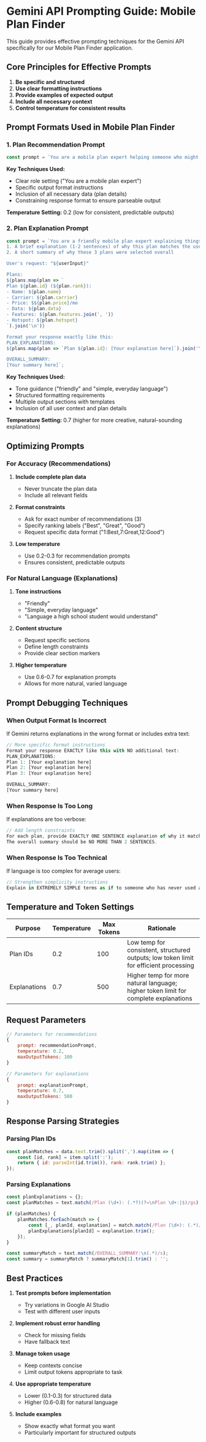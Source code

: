 # Gemini API Prompting Guide: Mobile Plan Finder

This guide provides effective prompting techniques for the Gemini API specifically for our Mobile Plan Finder application.

## Core Principles for Effective Prompts

1. **Be specific and structured**
2. **Use clear formatting instructions**
3. **Provide examples of expected output**
4. **Include all necessary context**
5. **Control temperature for consistent results**

## Prompt Formats Used in Mobile Plan Finder

### 1. Plan Recommendation Prompt

```javascript
const prompt = `You are a mobile plan expert helping someone who might not be familiar with technical terms. Based on this request: "${userInput}", recommend exactly 3 plan IDs from this list that best match the user's needs. Rank them as "Best", "Great", and "Good". Return ONLY the 3 plan IDs as comma-separated numbers with their rank (example: "1:Best,7:Great,12:Good"). Plans: ${JSON.stringify(MOBILE_PLANS)}`;
```

**Key Techniques Used:**
- Clear role setting ("You are a mobile plan expert")
- Specific output format instructions
- Inclusion of all necessary data (plan details)
- Constraining response format to ensure parseable output

**Temperature Setting:** 0.2 (low for consistent, predictable outputs)

### 2. Plan Explanation Prompt

```javascript
const prompt = `You are a friendly mobile plan expert explaining things to someone who might not be familiar with technical terms. Use simple, everyday language that a high school student would understand. For each of these plans, provide:
1. A brief explanation (1-2 sentences) of why this plan matches the user's needs
2. A short summary of why these 3 plans were selected overall

User's request: "${userInput}"

Plans:
${plans.map(plan => `
Plan ${plan.id} (${plan.rank}):
- Name: ${plan.name}
- Carrier: ${plan.carrier}
- Price: $${plan.price}/mo
- Data: ${plan.data}
- Features: ${plan.features.join(', ')}
- Hotspot: ${plan.hotspot}
`).join('\n')}

Format your response exactly like this:
PLAN_EXPLANATIONS:
${plans.map(plan => `Plan ${plan.id}: [Your explanation here]`).join('\n')}

OVERALL_SUMMARY:
[Your summary here]`;
```

**Key Techniques Used:**
- Tone guidance ("friendly" and "simple, everyday language")
- Structured formatting requirements
- Multiple output sections with templates
- Inclusion of all user context and plan details

**Temperature Setting:** 0.7 (higher for more creative, natural-sounding explanations)

## Optimizing Prompts

### For Accuracy (Recommendations)

1. **Include complete plan data**
   - Never truncate the plan data
   - Include all relevant fields
   
2. **Format constraints**
   - Ask for exact number of recommendations (3)
   - Specify ranking labels ("Best", "Great", "Good")
   - Request specific data format ("1:Best,7:Great,12:Good")

3. **Low temperature**
   - Use 0.2-0.3 for recommendation prompts
   - Ensures consistent, predictable outputs

### For Natural Language (Explanations)

1. **Tone instructions**
   - "Friendly"
   - "Simple, everyday language"
   - "Language a high school student would understand"

2. **Content structure**
   - Request specific sections
   - Define length constraints
   - Provide clear section markers

3. **Higher temperature**
   - Use 0.6-0.7 for explanation prompts
   - Allows for more natural, varied language

## Prompt Debugging Techniques

### When Output Format Is Incorrect

If Gemini returns explanations in the wrong format or includes extra text:

```javascript
// More specific format instructions
Format your response EXACTLY like this with NO additional text:
PLAN_EXPLANATIONS:
Plan 1: [Your explanation here]
Plan 2: [Your explanation here]
Plan 3: [Your explanation here]

OVERALL_SUMMARY:
[Your summary here]
```

### When Response Is Too Long

If explanations are too verbose:

```javascript
// Add length constraints
For each plan, provide EXACTLY ONE SENTENCE explanation of why it matches the user's needs.
The overall summary should be NO MORE THAN 2 SENTENCES.
```

### When Response Is Too Technical

If language is too complex for average users:

```javascript
// Strengthen simplicity instructions
Explain in EXTREMELY SIMPLE terms as if to someone who has never used a smartphone before. Avoid ALL technical terms and jargon. Use words that a 12-year-old would understand.
```

## Temperature and Token Settings

| Purpose | Temperature | Max Tokens | Rationale |
|---------|-------------|------------|-----------|
| Plan IDs | 0.2 | 100 | Low temp for consistent, structured outputs; low token limit for efficient processing |
| Explanations | 0.7 | 500 | Higher temp for more natural language; higher token limit for complete explanations |

## Request Parameters

```javascript
// Parameters for recommendations
{
    prompt: recommendationPrompt,
    temperature: 0.2,
    maxOutputTokens: 100
}

// Parameters for explanations
{
    prompt: explanationPrompt,
    temperature: 0.7,
    maxOutputTokens: 500
}
```

## Response Parsing Strategies

### Parsing Plan IDs

```javascript
const planMatches = data.text.trim().split(',').map(item => {
    const [id, rank] = item.split(':');
    return { id: parseInt(id.trim()), rank: rank.trim() };
});
```

### Parsing Explanations

```javascript
const planExplanations = {};
const planMatches = text.match(/Plan (\d+): (.*?)(?=\nPlan \d+:|$)/gs);

if (planMatches) {
    planMatches.forEach(match => {
        const [_, planId, explanation] = match.match(/Plan (\d+): (.*)/);
        planExplanations[planId] = explanation.trim();
    });
}

const summaryMatch = text.match(/OVERALL_SUMMARY:\n(.*)/s);
const summary = summaryMatch ? summaryMatch[1].trim() : '';
```

## Best Practices

1. **Test prompts before implementation**
   - Try variations in Google AI Studio
   - Test with different user inputs

2. **Implement robust error handling**
   - Check for missing fields
   - Have fallback text

3. **Manage token usage**
   - Keep contexts concise
   - Limit output tokens appropriate to task

4. **Use appropriate temperature**
   - Lower (0.1-0.3) for structured data
   - Higher (0.6-0.8) for natural language

5. **Include examples**
   - Show exactly what format you want
   - Particularly important for structured outputs 
